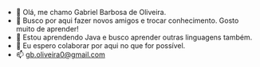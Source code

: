 - 👋 Olá, me chamo Gabriel Barbosa de Oliveira.
- 👀 Busco por aqui fazer novos amigos e trocar conhecimento. Gosto muito de aprender! 
- 🌱 Estou aprendendo Java e busco aprender outras linguagens também.
- 💞️ Eu espero colaborar por aqui no que for possível.
- 📫 gb.oliveira0@gmail.com

<!---
gaabrieloliver/gaabrieloliver is a ✨ special ✨ repository because its `README.md` (this file) appears on your GitHub profile.
You can click the Preview link to take a look at your changes.
--->
